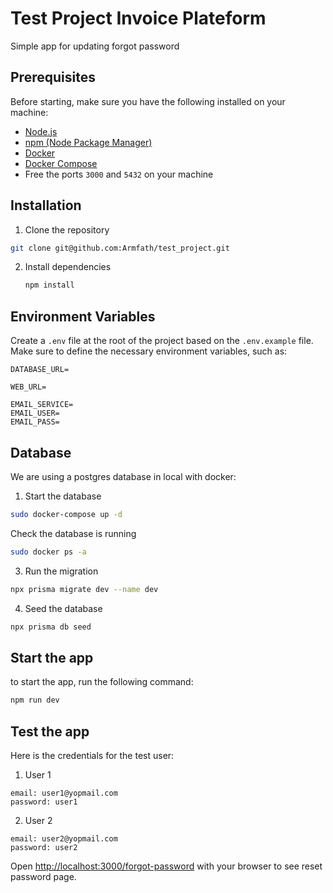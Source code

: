 # Test Project Invoice Plateform

Simple app for updating forgot password

## Prerequisites

Before starting, make sure you have the following installed on your machine:

- [Node.js](https://nodejs.org/en/download)
- [npm (Node Package Manager)](https://www.npmjs.com/get-npm)
- [Docker](https://docs.docker.com/engine/install/)
- [Docker Compose](https://docs.docker.com/compose/install/)
- Free the ports `3000` and `5432` on your machine

## Installation

1. Clone the repository

```bash
git clone git@github.com:Armfath/test_project.git
```

2. Install dependencies

   ```bash
   npm install
   ```

## Environment Variables

Create a `.env` file at the root of the project based on the `.env.example` file. Make sure to define the necessary environment variables, such as:

```
DATABASE_URL=

WEB_URL=

EMAIL_SERVICE=
EMAIL_USER=
EMAIL_PASS=
```

## Database

We are using a postgres database in local with docker:

1. Start the database

```bash
sudo docker-compose up -d
```

Check the database is running

```bash
sudo docker ps -a
```

3. Run the migration

```bash
npx prisma migrate dev --name dev
```

4. Seed the database

```bash
npx prisma db seed
```

## Start the app

to start the app, run the following command:

```bash
npm run dev
```

## Test the app

Here is the credentials for the test user:

1. User 1

```
email: user1@yopmail.com
password: user1
```

2. User 2

```
email: user2@yopmail.com
password: user2

```

Open [http://localhost:3000/forgot-password](http://localhost:3000/forgot-password) with your browser to see reset password page.
